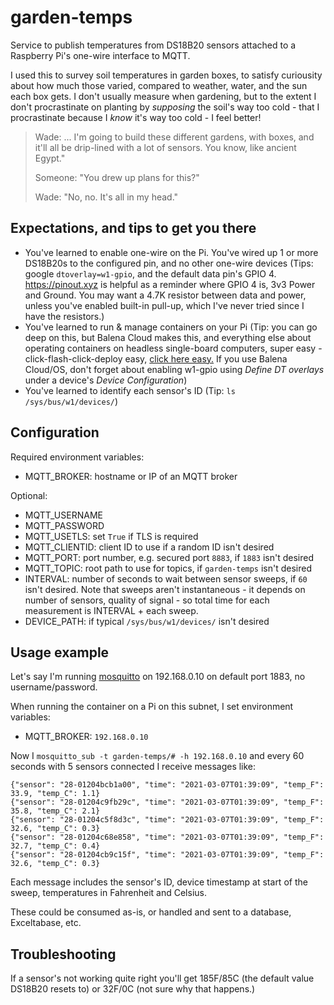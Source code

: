 # garden-temps

Service to publish temperatures from DS18B20 sensors attached to a Raspberry Pi's one-wire interface to MQTT.

I used this to survey soil temperatures in garden boxes, to satisfy curiousity about how much those varied, compared to weather, water, and the sun each box gets. I don't usually measure when gardening, but to the extent I don't procrastinate on planting by *supposing* the soil's way too cold - that I procrastinate because I *know* it's way too cold - I feel better!

> Wade: ... I'm going to build these different gardens, with boxes, and it'll all be drip-lined with a lot of sensors. You
> know, like ancient Egypt."
> 
> Someone: "You drew up plans for this?"
> 
> Wade: "No, no. It's all in my head."

## Expectations, and tips to get you there

- You've learned to enable one-wire on the Pi. You've wired up 1 or more DS18B20s to the configured pin, and no other one-wire devices (Tips: google `dtoverlay=w1-gpio`, and the default data pin's GPIO 4. <https://pinout.xyz> is helpful as a reminder where GPIO 4 is, 3v3 Power and Ground. You may want a 4.7K resistor between data and power, unless you've enabled built-in pull-up, which I've never tried since I have the resistors.)
- You've learned to run & manage containers on your Pi (Tip: you can go deep on this, but Balena Cloud makes this, and everything else about operating containers on headless single-board computers, super easy - click-flash-click-deploy easy, [click here easy.](https://dashboard.balena-cloud.com/deploy) If you use Balena Cloud/OS, don't forget about enabling w1-gpio using *Define DT overlays* under a device's *Device Configuration*)
- You've learned to identify each sensor's ID (Tip: `ls /sys/bus/w1/devices/`)

## Configuration

Required environment variables:

- MQTT_BROKER: hostname or IP of an MQTT broker

Optional:

- MQTT_USERNAME
- MQTT_PASSWORD
- MQTT_USETLS: set `True` if TLS is required
- MQTT_CLIENTID: client ID to use if a random ID isn't desired
- MQTT_PORT: port number, e.g. secured port `8883`, if `1883` isn't desired
- MQTT_TOPIC: root path to use for topics, if `garden-temps` isn't desired
- INTERVAL: number of seconds to wait between sensor sweeps, if `60` isn't desired. Note that sweeps aren't instantaneous - it depends on number of sensors, quality of signal - so total time for each measurement is INTERVAL + each sweep.
- DEVICE_PATH: if typical `/sys/bus/w1/devices/` isn't desired

## Usage example

Let's say I'm running [mosquitto](https://mosquitto.org/) on 192.168.0.10 on default port 1883, no username/password.

When running the container on a Pi on this subnet, I set environment variables:

- MQTT_BROKER: `192.168.0.10`

Now I `mosquitto_sub -t garden-temps/# -h 192.168.0.10` and every 60 seconds with 5 sensors connected I receive messages like:

    {"sensor": "28-01204bcb1a00", "time": "2021-03-07T01:39:09", "temp_F": 33.9, "temp_C": 1.1}
    {"sensor": "28-01204c9fb29c", "time": "2021-03-07T01:39:09", "temp_F": 35.8, "temp_C": 2.1}
    {"sensor": "28-01204c5f8d3c", "time": "2021-03-07T01:39:09", "temp_F": 32.6, "temp_C": 0.3}
    {"sensor": "28-01204c68e858", "time": "2021-03-07T01:39:09", "temp_F": 32.7, "temp_C": 0.4}
    {"sensor": "28-01204cb9c15f", "time": "2021-03-07T01:39:09", "temp_F": 32.6, "temp_C": 0.3}

Each message includes the sensor's ID, device timestamp at start of the sweep, temperatures in Fahrenheit and Celsius.

These could be consumed as-is, or handled and sent to a database, Exceltabase, etc.

## Troubleshooting

If a sensor's not working quite right you'll get 185F/85C (the default value DS18B20 resets to) or 32F/0C (not sure why that happens.)
